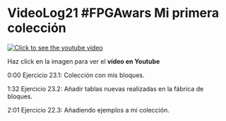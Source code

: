 # VideoLog21 #FPGAwars Mi primera colección

[![Click to see the youtube video](https://img.youtube.com/vi/hAkx5emnCUw/0.jpg)](https://youtu.be/hAkx5emnCUw)

Haz click en la imagen para ver el **vídeo en Youtube**

0:00 Ejercicio 23.1: Colección con mis bloques.

1:32 Ejercicio 23.2: Añadir tablas nuevas realizadas en la fábrica de bloques.

2:01 Ejercicio 22.3: Añadiendo ejemplos a mi colección.
